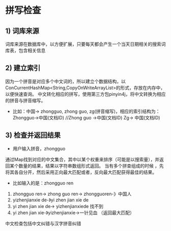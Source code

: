 # 拼写检查
## 1) 词库来源

词库来源在数据库中，以方便扩展，只要每天都会产生一个当天日期相关的搜索词库表，包含相关信息

## 2) 建立索引

因为一个拼音是对应多个中文词的，所以建立个数据结构，以ConCurrentHashMap<String,CopyOnWriteArrayList<integer>>的形式，存放在内存中，以便快速查询。
中文转化相应的拼写，使用第三方包pinyin4j，将中文转换为相应的拼音与拼音缩写。

* 比如：中国-> zhongguo, zhong guo, zg(拼音缩写)，相应的索引结构为：
Zhongguo->中国(文档ID)
//Zhong guo ->中国(文档ID)
Zg-> 中国(文档ID)

## 3) 检查并返回结果

* 用户输入拼音，zhongguo

通过Map找到对应的中文集合，其中以某个权重来排序（可能是以搜索量），并返回某个数量的结果，结果以字符串数组形式返回。
当有多个拼查组成的时候 ，先将其各自分开，然后采用正向最大匹配或者，反向最大匹配获得最佳的结果。

* 比如输入的是：zhongguo ren

1. zhongguo ren-> zhong guo ren-> zhongguoren-》中国人
2. yizhenjianxie de-》yi zhen jian xie de
3. yi zhen jian xie de-> yizhenjianxiede 找不到
4. yi zhen jian xie-》yizhenjianxie->一针见血   （返回最大匹配）

中文检查包括中文纠错与汉字拼音纠错